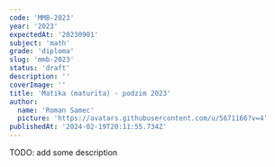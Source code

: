 ```yaml
---
code: 'MMB-2023'
year: '2023'
expectedAt: '20230901'
subject: 'math'
grade: 'diploma'
slug: 'mmb-2023'
status: 'draft'
description: ''
coverImage: ''
title: 'Matika (maturita) - podzim 2023'
author:
  name: 'Roman Samec'
  picture: 'https://avatars.githubusercontent.com/u/5671166?v=4'
publishedAt: '2024-02-19T20:11:55.734Z'
---
```


TODO: add some description